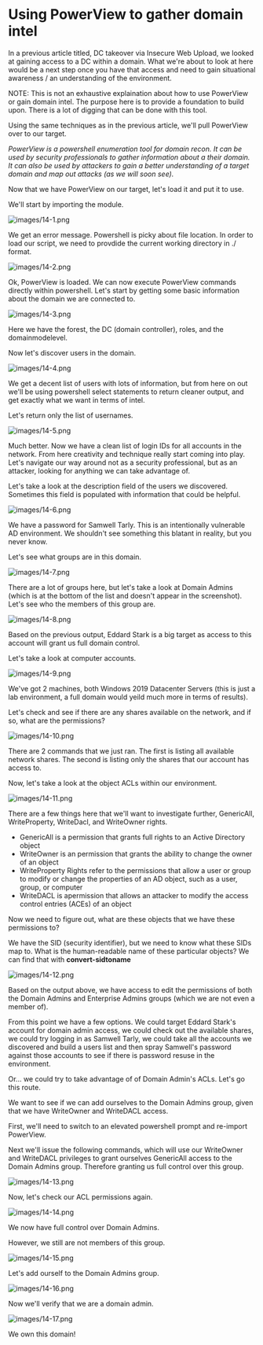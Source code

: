 # Using PowerView to gather domain intel

In a previous article titled, DC takeover via Insecure Web Upload, we looked at gaining access to a DC within a domain. What we're about to look at here would be a next step once you have that access and need to gain situational awareness / an understanding of the environment.

NOTE: This is not an exhaustive explaination about how to use PowerView or gain domain intel. The purpose here is to provide a foundation to build upon. There is a lot of digging that can be done with this tool.

Using the same techniques as in the previous article, we'll pull PowerView over to our target.

_PowerView is a powershell enumeration tool for domain recon. It can be used by security professionals to gather information about a their domain. It can also be used by attackers to gain a better understanding of a target domain and map out attacks (as we will soon see)._

Now that we have PowerView on our target, let's load it and put it to use.

We'll start by importing the module.

![images/14-1.png](images/14-1.png)

We get an error message. Powershell is picky about file location. In order to load our script, we need to provdide the current working directory in ./ format.

![images/14-2.png](images/14-2.png)

Ok, PowerView is loaded. We can now execute PowerView commands directly within powershell. Let's start by getting some basic information about the domain we are connected to.

![images/14-3.png](images/14-3.png)

Here we have the forest, the DC (domain controller), roles, and the domainmodelevel.

Now let's discover users in the domain.

![images/14-4.png](images/14-4.png)

We get a decent list of users with lots of information, but from here on out we'll be using powershell select statements to return cleaner output, and get exactly what we want in terms of intel.

Let's return only the list of usernames.

![images/14-5.png](images/14-5.png)

Much better. Now we have a clean list of login IDs for all accounts in the network. From here creativity and technique really start coming into play. Let's navigate our way around not as a security professional, but as an attacker, looking for anything we can take advantage of.

Let's take a look at the description field of the users we discovered. Sometimes this field is populated with information that could be helpful.

![images/14-6.png](images/14-6.png)

We have a password for Samwell Tarly. This is an intentionally vulnerable AD environment. We shouldn't see something this blatant in reality, but you never know.

Let's see what groups are in this domain.

![images/14-7.png](images/14-7.png)

There are a lot of groups here, but let's take a look at Domain Admins (which is at the bottom of the list and doesn't appear in the screenshot). Let's see who the members of this group are.

![images/14-8.png](images/14-8.png)

Based on the previous output, Eddard Stark is a big target as access to this account will grant us full domain control.

Let's take a look at computer accounts.

![images/14-9.png](images/14-9.png)

We've got 2 machines, both Windows 2019 Datacenter Servers (this is just a lab environment, a full domain would yeild much more in terms of results).

Let's check and see if there are any shares available on the network, and if so, what are the permissions?

![images/14-10.png](images/14-10.png)

There are 2 commands that we just ran. The first is listing all available network shares. The second is listing only the shares that our account has access to.

Now, let's take a look at the object ACLs within our environment.

![images/14-11.png](images/14-11.png)

There are a few things here that we'll want to investigate further, GenericAll, WriteProperty, WriteDacl, and WriteOwner rights.

- GenericAll is a permission that grants full rights to an Active Directory object
- WriteOwner is an permission that grants the ability to change the owner of an object
- WriteProperty Rights refer to the permissions that allow a user or group to modify or change the properties of an AD object, such as a user, group, or computer
- WriteDACL is apermission that allows an attacker to modify the access control entries (ACEs) of an object

Now we need to figure out, what are these objects that we have these permissions to?

We have the SID (security identifier), but we need to know what these SIDs map to. What is the human-readable name of these particular objects? We can find that with **convert-sidtoname**

![images/14-12.png](images/14-12.png)

Based on the output above, we have access to edit the permissions of both the Domain Admins and Enterprise Admins groups (which we are not even a member of).

From this point we have a few options. We could target Eddard Stark's account for domain admin access, we could check out the available shares, we could try logging in as Samwell Tarly, we could take all the accounts we discovered and build a users list and then spray Samwell's password against those accounts to see if there is password resuse in the environment.

Or... we could try to take advantage of of Domain Admin's ACLs. Let's go this route.

We want to see if we can add ourselves to the Domain Admins group, given that we have WriteOwner and WriteDACL access.

First, we'll need to switch to an elevated powershell prompt and re-import PowerView.

Next we'll issue the following commands, which will use our WriteOwner and WriteDACL privileges to grant ourselves GenericAll access to the Domain Admins group. Therefore granting us full control over this group.

![images/14-13.png](images/14-13.png)

Now, let's check our ACL permissions again.

![images/14-14.png](images/14-14.png)

We now have full control over Domain Admins.

However, we still are not members of this group.

![images/14-15.png](images/14-15.png)

Let's add ourself to the Domain Admins group.

![images/14-16.png](images/14-16.png)

Now we'll verify that we are a domain admin.

![images/14-17.png](images/14-17.png)

We own this domain!

